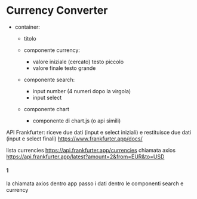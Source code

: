 Currency Converter
===

- container:

  - titolo

  - componente currency: 
    - valore iniziale (cercato) testo piccolo
    - valore finale testo grande

  - componente search:
    - input number (4 numeri dopo la virgola)
    - input select

  - componente chart
    - componente di chart.js (o api simili)


API Frankfurter: riceve due dati (input e select iniziali) e restituisce due dati (input e select finali)
https://www.frankfurter.app/docs/

lista currencies https://api.frankfurter.app/currencies
chiamata axios https://api.frankfurter.app/latest?amount=2&from=EUR&to=USD

#### 1
la chiamata axios dentro app
passo i dati dentro le componenti search e currency

